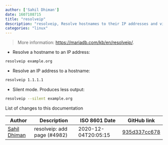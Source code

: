 ```yaml
---
author: ['Sahil Dhiman']
date: 1607108715
title: "resolveip"
description: "resolveip, Resolve hostnames to their IP addresses and vice versa."
categories: "linux"
---
```

> More information: <https://mariadb.com/kb/en/resolveip/>.

- Resolve a hostname to an IP address:

```bash
resolveip example.org
```

- Resolve an IP address to a hostname:

```bash
resolveip 1.1.1.1
```

- Silent mode. Produces less output:

```bash
resolveip --silent example.org
```
List of changes to this documentation


Author | Description | ISO 8601 Date | GitHub link
------|-----|-----|-----
[Sahil Dhiman](mailto:52946452+sahilister@users.noreply.github.com) | resolveip: add page (#4982) | 2020-12-04T20:05:15 | [935d337cc678](https://github.com/tldr-pages/tldr/commit/935d337cc67878d2a1c3bdec52149ba5086995fb)

